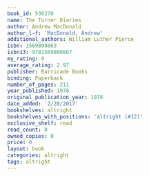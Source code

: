 ```yaml
---
book_id: 530270
name: The Turner Diaries
author: Andrew MacDonald
author_l-f: 'MacDonald, Andrew'
additional_authors: William Luther Pierce
isbn: 1569800863
isbn13: 9781569800867
my_rating: 0
average_rating: 2.97
publisher: Barricade Books
binding: Paperback
number_of_pages: 211
year_published: 1978
original_publication_year: 1978
date_added: '2/28/2017'
bookshelves: altright
bookshelves_with_positions: 'altright (#12)'
exclusive_shelf: read
read_count: 0
owned_copies: 0
price: 0
layout: book
categories: altright
tags: altright
---
```

